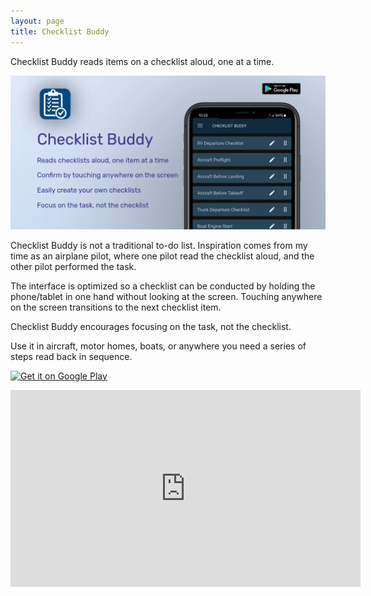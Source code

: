 ```yaml
---
layout: page  
title: Checklist Buddy
---
```


Checklist Buddy reads items on a checklist aloud, one at a time.

![Banner Image](cdn/images/checklist-buddy/marketing-banner.png)

Checklist Buddy is not a traditional to-do list. 
Inspiration comes from my time as an airplane pilot, where one pilot 
read the checklist aloud, and the other pilot performed the task.

The interface is optimized so a checklist can be conducted by holding 
the phone/tablet in one hand without looking at the screen. Touching 
anywhere on the screen transitions to the next checklist item.

Checklist Buddy encourages focusing on the task, not the checklist.

Use it in aircraft, motor homes, boats, or anywhere you need a series
of steps read back in sequence.

<a href='https://play.google.com/store/apps/details?id=net.mike_ward.checklistbuddy&pcampaignid=pcampaignidMKT-Other-global-all-co-prtnr-py-PartBadge-Mar2515-1'><img alt='Get it on Google Play' src='https://play.google.com/intl/en_us/badges/static/images/badges/en_badge_web_generic.png' style="width: 15rem"/></a>

<iframe width="560" height="315" src="https://www.youtube.com/embed/FZ9BuoY9u04?si=XO8NTsILfrSE5syQ" title="YouTube video player" frameborder="0" allow="accelerometer; autoplay; clipboard-write; encrypted-media; gyroscope; picture-in-picture; web-share" allowfullscreen></iframe>